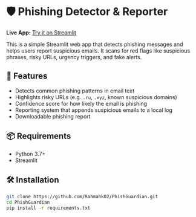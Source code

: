 # 🛡️ Phishing Detector & Reporter

**Live App:** [Try it on Streamlit](https://phishguardian-6z94cyj7yavmezselurvjn.streamlit.app/#phishing-detector-and-reporter)

This is a simple Streamlit web app that detects phishing messages and helps users report suspicious emails. It scans for red flags like suspicious phrases, risky URLs, urgency triggers, and fake alerts.

## 🚀 Features

- Detects common phishing patterns in email text
- Highlights risky URLs (e.g. `.ru`, `.xyz`, known suspicious domains)
- Confidence score for how likely the email is phishing
- Reporting system that appends suspicious emails to a local log
- Downloadable phishing report

## 📦 Requirements

- Python 3.7+
- Streamlit

## 🛠 Installation

```bash
git clone https://github.com/Rahmahk02/PhishGuardian.git
cd PhishGuardian
pip install -r requirements.txt

